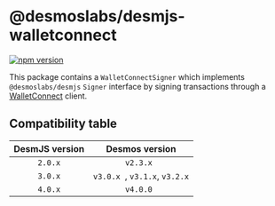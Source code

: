 # @desmoslabs/desmjs-walletconnect

[![npm version](https://img.shields.io/npm/v/@desmoslabs/desmjs-walletconnect.svg)](https://www.npmjs.com/package/@desmoslabs/desmjs-walletconnect)

This package contains a `WalletConnectSigner` which implements `@desmoslabs/desmjs` `Signer` interface 
by signing transactions through a [WalletConnect](https://walletconnect.com) client.  

## Compatibility table

| DesmJS version |        Desmos version         | 
|:--------------:|:-----------------------------:|
|    `2.0.x`     |           `v2.3.x `           |
|    `3.0.x`     | `v3.0.x `, `v3.1.x`, `v3.2.x` |
|    `4.0.x`     |           `v4.0.0 `           |
